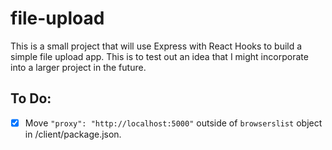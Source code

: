 # **file-upload**
This is a small project that will use Express with React Hooks to build a simple file upload app. This is to test out an idea that I might incorporate into a larger project in the future.

## To Do:
 - [x] Move `"proxy": "http://localhost:5000"` outside of `browserslist` object in /client/package.json.
